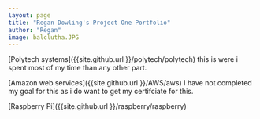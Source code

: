 ```yaml
---
layout: page
title: "Regan Dowling's Project One Portfolio"
author: "Regan"
image: balclutha.JPG
---
```



[Polytech systems]({{site.github.url }}/polytech/polytech)
this is were i spent most of my time than any other part.

[Amazon web services]({{site.github.url }}/AWS/aws)
I have not completed my goal for this as i do want to get my certifciate for this.

[Raspberry Pi]({{site.github.url }}/raspberry/raspberry)

